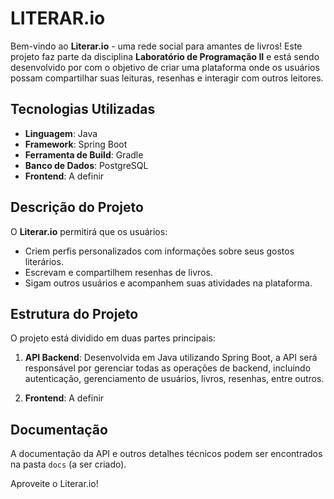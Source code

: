 # LITERAR.io

Bem-vindo ao **Literar.io** - uma rede social para amantes de livros! Este projeto faz parte da disciplina **Laboratório de Programação II** e está sendo desenvolvido por com o objetivo de criar uma plataforma onde os usuários possam compartilhar suas leituras, resenhas e interagir com outros leitores.

## Tecnologias Utilizadas

- **Linguagem**: Java
- **Framework**: Spring Boot
- **Ferramenta de Build**: Gradle
- **Banco de Dados**: PostgreSQL
- **Frontend**: A definir

## Descrição do Projeto

O **Literar.io** permitirá que os usuários:

- Criem perfis personalizados com informações sobre seus gostos literários.
- Escrevam e compartilhem resenhas de livros.
- Sigam outros usuários e acompanhem suas atividades na plataforma.

## Estrutura do Projeto

O projeto está dividido em duas partes principais:

1. **API Backend**: Desenvolvida em Java utilizando Spring Boot, a API será responsável por gerenciar todas as operações de backend, incluindo autenticação, gerenciamento de usuários, livros, resenhas, entre outros.

2. **Frontend**: A definir

## Documentação

A documentação da API e outros detalhes técnicos podem ser encontrados na pasta `docs` (a ser criado).

Aproveite o Literar.io!


